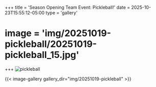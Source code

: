 +++
title = 'Season Opening Team Event: Pickleball!'
date = 2025-10-23T15:55:12-05:00
type = 'gallery'
# image = 'img/20251019-pickleball/20251019-pickleball_15.jpg'
+++
![pickleball](img/20251019-pickleball/20251019-pickleball_15.jpg)
<!--more-->
{{< image-gallery gallery_dir="img/20251019-pickleball" >}}